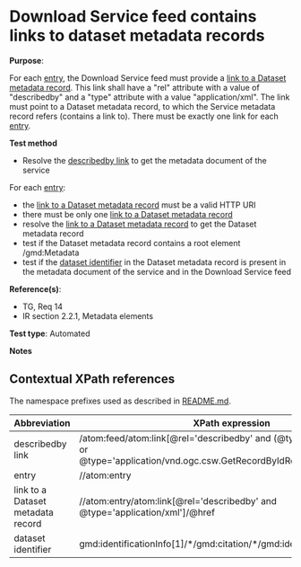 # Download Service feed contains links to dataset metadata records

**Purpose**: 

For each [entry](#entry), the Download Service feed must provide a [link to a Dataset metadata record](#datasetdescribedbylink). This link shall have a "rel" attribute with a value of "describedby" and a "type" attribute with a value "application/xml". The link must point to a Dataset metadata record, to which the Service metadata record refers (contains a link to). There must be exactly one link for each [entry](#entry).

**Test method**

* Resolve the [describedby link](#describedbylink) to get the metadata document of the service

For each [entry](#entry):

* the [link to a Dataset metadata record](#datasetdescribedbylink) must be a valid HTTP URI
* there must be only one [link to a Dataset metadata record](#datasetdescribedbylink)
* resolve the [link to a Dataset metadata record](#datasetdescribedbylink) to get the Dataset metadata record
* test if the Dataset metadata record contains a root element /gmd:Metadata
* test if the [dataset identifier](#datasetidentifier) in the Dataset metadata record is present in the metadata document of the service and in the Download Service feed

**Reference(s)**: 

* TG, Req 14
* IR section 2.2.1, Metadata elements

**Test type**: Automated

**Notes**

## Contextual XPath references

The namespace prefixes used as described in [README.md](README.md#namespaces).

Abbreviation                                               |  XPath expression
---------------------------------------------------------- | -------------------------------------------------------------------------
describedby link <a name="describedbylink"></a> | /atom:feed/atom:link[@rel='describedby' and (@type='application/xml' or @type='application/vnd.ogc.csw.GetRecordByIdResponse_xml')]/@href
entry <a name="entry"></a> | //atom:entry
link to a Dataset metadata record <a name="datasetdescribedbylink"></a> | //atom:entry/atom:link[@rel='describedby' and @type='application/xml']/@href
dataset identifier <a name="datasetidentifier"></a> | gmd:identificationInfo[1]/\*/gmd:citation/\*/gmd:identifier













































































































































































































































































































































































































































































































































